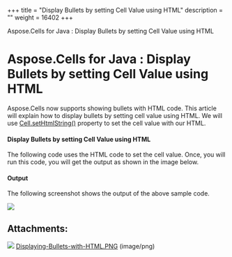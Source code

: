 +++
title = "Display Bullets by setting Cell Value using HTML" 
description = "" 
weight = 16402 
+++

Aspose.Cells for Java : Display Bullets by setting Cell Value using HTML  

# Aspose.Cells for Java : Display Bullets by setting Cell Value using HTML


Aspose.Cells now supports showing bullets with HTML code. This article will explain how to display bullets by setting cell value using HTML. We will use [Cell.setHtmlString()](https://apireference.aspose.com/java/cells/com.aspose.cells/cell#HtmlString) property to set the cell value with our HTML.

#### Display Bullets by setting Cell Value using HTML

The following code uses the HTML code to set the cell value. Once, you will run this code, you will get the output as shown in the image below.


#### Output

The following screenshot shows the output of the above sample code.

![](https://docs2.aspose.com/cells/java/attachments/5276663/5473010.png)

## Attachments:

![](https://docs2.aspose.com/cells/java/images/icons/bullet_blue.gif) [Displaying-Bullets-with-HTML.PNG](https://docs2.aspose.com/cells/java/attachments/5276663/5473010.png) (image/png)  


